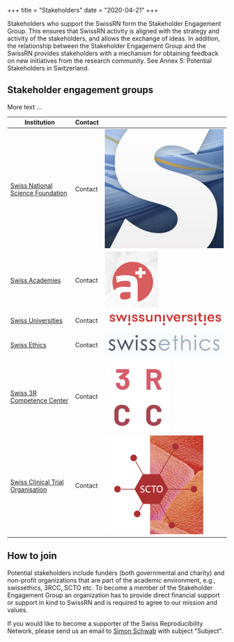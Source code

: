+++
title = "Stakeholders"
date = "2020-04-21"
+++

Stakeholders who support the SwissRN form the Stakeholder Engagement Group. This ensures that SwissRN activity is aligned with the strategy and activity of the stakeholders, and allows the exchange of ideas. In addition, the relationship between the Stakeholder Engagement Group and the SwissRN provides stakeholders with a mechanism for obtaining feedback on new initiatives from the research community. See Annex 5: Potential Stakeholders in Switzerland.


## Stakeholder engagement groups
More text ...

Institution|   Contact   |  |
--------------|-------------|---|
[Swiss National Science Foundation](http://www.snf.ch/en/Pages/default.aspx/)| Contact | ![alt text](./../img/stakeholder_snf.png "Logo Title Text 1")  |
[Swiss Academies](http://www.swiss-academies.ch/en/index/Aktuell/News.html)| Contact | ![alt text](./../img/stakeholder_swissacademies.png "Logo Title Text 1")  |
[Swiss Universities](https://www.swissuniversities.ch/en/)| Contact | ![alt text](./../img/stakeholder_swissunis.png "Logo Title Text 1")  |
[Swiss Ethics](https://swissethics.ch)| Contact | ![alt text](./../img/stakeholder_swissethics.png "Logo Title Text 1")  |
[Swiss 3R Competence Center](hhttps://www.swiss3rcc.org/en/)| Contact | ![alt text](./../img/stakeholder_3rcc.png "Logo Title Text 1")  |
[Swiss Clinical Trial Organisation](https://www.scto.ch/de/news.html)| Contact | ![alt text](./../img/stakeholder_scto.png "Logo Title Text 1")  |

## How to join
Potential stakeholders include funders (both governmental and charity) and non-profit organizations that are part of the academic environment, e.g., swissethics, 3RCC, SCTO etc. To become a member of the Stakeholder Engagement Group an organization has to provide direct financial support or support in kind to SwissRN and is required to agree to our mission and values.

If you would like to become a supporter of the Swiss Reproducibility Network, please send us an email to [Simon Schwab](mailto:simon.schwab@uzh.ch) with subject "Subject".

